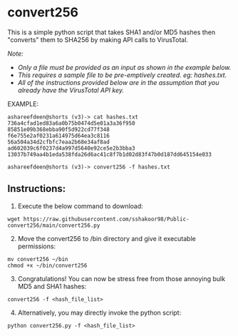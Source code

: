 # **convert256** #
This is a simple python script that takes SHA1 and/or MD5 hashes then "converts" them to SHA256 by making API calls to VirusTotal.

_Note:_
- _Only a file must be provided as an input as shown in the example below._ 
- _This requires a sample file to be pre-emptively created. eg: hashes.txt._
- _All of the instructions provided below are in the assumption that you already have the VirusTotal API key._

EXAMPLE:
```
ashareefdeen@shorts (v3)-> cat hashes.txt
736a4cfad1ed83a6a0b75b0474d5e01a3a36f950
85851e09b368ebba90f5d922cd77f348
f6e755e2af0231a614975d64ea3c8116
56a504a34d2cfbfc7eaa2b68e34af8ad
ad602039c6f0237d4a997d5640e92ce5e2b3bba3
13037b749aa4b1eda538fda26d6ac41c8f7b1d02d83f47b0d187dd645154e033

ashareefdeen@shorts (v3)-> convert256 -f hashes.txt
```

## Instructions: ##
1. Execute the below command to download:
```
wget https://raw.githubusercontent.com/sshakoor98/Public-convert256/main/convert256.py
```
2. Move the convert256 to /bin directory and give it executable permissions:
```
mv convert256 ~/bin
chmod +x ~/bin/convert256
```
3. Congratulations! You can now be stress free from those annoying bulk MD5 and SHA1 hashes:
```
convert256 -f <hash_file_list>
```
4. Alternatively, you may directly invoke the python script:
```
python convert256.py -f <hash_file_list>
```
